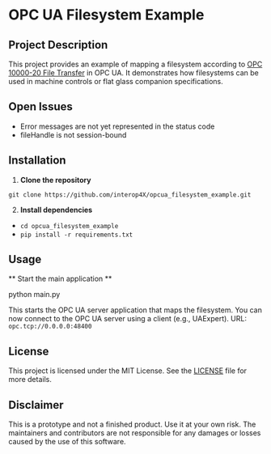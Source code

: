 # OPC UA Filesystem Example

## Project Description

This project provides an example of mapping a filesystem according to [OPC 10000-20 File Transfer](https://reference.opcfoundation.org/Core/Part20/v105/docs/) in OPC UA. It demonstrates how filesystems can be used in machine controls or flat glass companion specifications.


## Open Issues 
- Error messages are not yet represented in the status code
- fileHandle is not session-bound

## Installation

1. **Clone the repository**

  `git clone https://github.com/interop4X/opcua_filesystem_example.git`

2. **Install dependencies**

 - `cd opcua_filesystem_example`
 - `pip install -r requirements.txt` 

## Usage

** Start the main application **

  python main.py

This starts the OPC UA server application that maps the filesystem. You can now connect to the OPC UA server using a client (e.g., UAExpert).
URL: `opc.tcp://0.0.0.0:48400`

## License

This project is licensed under the MIT License. See the [LICENSE](https://github.com/interop4X/opcua_filesystem_example/blob/main/LICENSE)  file for more details.

## Disclaimer

This is a prototype and not a finished product. Use it at your own risk. The maintainers and contributors are not responsible for any damages or losses caused by the use of this software.
